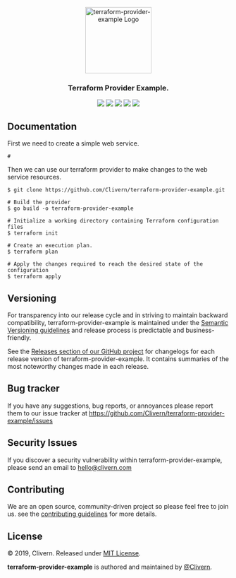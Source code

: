 <p align="center">
    <img alt="terraform-provider-example Logo" src="https://www.terraform.io/assets/images/og-image-8b3e4f7d.png" width="150" />
    <h3 align="center">Terraform Provider Example.</h3>
    <p align="center">
        <a href="https://godoc.org/github.com/Clivern/terraform-provider-example"><img src="https://godoc.org/github.com/Clivern/terraform-provider-example?status.svg"></a>
        <a href="https://travis-ci.org/Clivern/terraform-provider-example"><img src="https://travis-ci.org/Clivern/terraform-provider-example.svg?branch=master"></a>
        <a href="https://github.com/Clivern/terraform-provider-example/releases"><img src="https://img.shields.io/badge/Version-0.0.1-red.svg"></a>
        <a href="https://goreportcard.com/report/github.com/Clivern/terraform-provider-example"><img src="https://goreportcard.com/badge/github.com/Clivern/terraform-provider-example?v=0.0.1"></a>
        <a href="https://github.com/Clivern/terraform-provider-example/blob/master/LICENSE"><img src="https://img.shields.io/badge/LICENSE-MIT-orange.svg"></a>
    </p>
</p>


## Documentation

First we need to create a simple web service.

```golang
#
```

Then we can use our terraform provider to make changes to the web service resources.

```golang
$ git clone https://github.com/Clivern/terraform-provider-example.git

# Build the provider
$ go build -o terraform-provider-example

# Initialize a working directory containing Terraform configuration files
$ terraform init

# Create an execution plan.
$ terraform plan

# Apply the changes required to reach the desired state of the configuration
$ terraform apply
```


## Versioning

For transparency into our release cycle and in striving to maintain backward compatibility, terraform-provider-example is maintained under the [Semantic Versioning guidelines](https://semver.org/) and release process is predictable and business-friendly.

See the [Releases section of our GitHub project](https://github.com/Clivern/terraform-provider-example/releases) for changelogs for each release version of terraform-provider-example. It contains summaries of the most noteworthy changes made in each release.


## Bug tracker

If you have any suggestions, bug reports, or annoyances please report them to our issue tracker at https://github.com/Clivern/terraform-provider-example/issues


## Security Issues

If you discover a security vulnerability within terraform-provider-example, please send an email to [hello@clivern.com](mailto:hello@clivern.com)


## Contributing

We are an open source, community-driven project so please feel free to join us. see the [contributing guidelines](CONTRIBUTING.md) for more details.


## License

© 2019, Clivern. Released under [MIT License](https://opensource.org/licenses/mit-license.php).

**terraform-provider-example** is authored and maintained by [@Clivern](http://github.com/Clivern).
